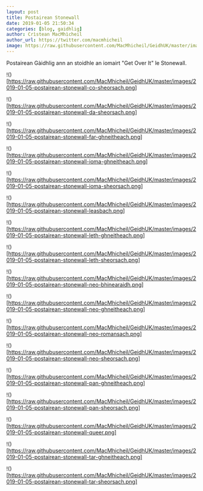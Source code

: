 ```yaml
---
layout: post
title: Postairean Stonewall
date: 2019-01-05 21:50:34
categories: [blog, gaidhlig]
author: Crìstean MacMhìcheil
author_url: https://twitter.com/macmhicheil
image: https://raw.githubusercontent.com/MacMhicheil/GeidhUK/master/images/2019-01-05-postairean-stonewall-geidh.png
---
```


Postairean Gàidhlig ann an stoidhle an iomairt "Get Over It" le Stonewall.

<!--more-->

!()[https://raw.githubusercontent.com/MacMhicheil/GeidhUK/master/images/2019-01-05-postairean-stonewall-co-sheorsach.png]

!()[https://raw.githubusercontent.com/MacMhicheil/GeidhUK/master/images/2019-01-05-postairean-stonewall-da-sheorsach.png]

!()[https://raw.githubusercontent.com/MacMhicheil/GeidhUK/master/images/2019-01-05-postairean-stonewall-far-ghneitheach.png]

!()[https://raw.githubusercontent.com/MacMhicheil/GeidhUK/master/images/2019-01-05-postairean-stonewall-ioma-ghneitheach.png]

!()[https://raw.githubusercontent.com/MacMhicheil/GeidhUK/master/images/2019-01-05-postairean-stonewall-ioma-sheorsach.png]

!()[https://raw.githubusercontent.com/MacMhicheil/GeidhUK/master/images/2019-01-05-postairean-stonewall-leasbach.png]

!()[https://raw.githubusercontent.com/MacMhicheil/GeidhUK/master/images/2019-01-05-postairean-stonewall-leth-ghneitheach.png]

!()[https://raw.githubusercontent.com/MacMhicheil/GeidhUK/master/images/2019-01-05-postairean-stonewall-leth-sheorsach.png]

!()[https://raw.githubusercontent.com/MacMhicheil/GeidhUK/master/images/2019-01-05-postairean-stonewall-neo-bhinearaidh.png]

!()[https://raw.githubusercontent.com/MacMhicheil/GeidhUK/master/images/2019-01-05-postairean-stonewall-neo-ghneitheach.png]

!()[https://raw.githubusercontent.com/MacMhicheil/GeidhUK/master/images/2019-01-05-postairean-stonewall-neo-romansach.png]

!()[https://raw.githubusercontent.com/MacMhicheil/GeidhUK/master/images/2019-01-05-postairean-stonewall-neo-sheorsach.png]

!()[https://raw.githubusercontent.com/MacMhicheil/GeidhUK/master/images/2019-01-05-postairean-stonewall-pan-ghneitheach.png]

!()[https://raw.githubusercontent.com/MacMhicheil/GeidhUK/master/images/2019-01-05-postairean-stonewall-pan-sheorsach.png]

!()[https://raw.githubusercontent.com/MacMhicheil/GeidhUK/master/images/2019-01-05-postairean-stonewall-queer.png]

!()[https://raw.githubusercontent.com/MacMhicheil/GeidhUK/master/images/2019-01-05-postairean-stonewall-tar-ghneitheach.png]

!()[https://raw.githubusercontent.com/MacMhicheil/GeidhUK/master/images/2019-01-05-postairean-stonewall-tar-sheorsach.png]
